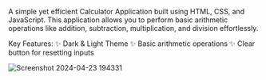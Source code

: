 A simple yet efficient Calculator Application built using HTML, CSS, and JavaScript. This application allows you to perform basic arithmetic operations like addition, subtraction, multiplication, and division effortlessly.

Key Features:
✨ Dark & Light Theme
✨ Basic arithmetic operations
✨ Clear button for resetting inputs

![Screenshot 2024-04-23 194331](https://github.com/chamithKavinda/Calculator/assets/139870167/32dd7b9c-b6b1-4628-9727-375240f0cc40)

